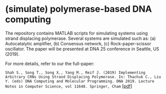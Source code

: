 # (simulate) polymerase-based DNA computing
The repository contains MATLAB scripts for simulating systems using strand displacing polymerase. Several systems are simulated such as: (a) Autocatalytic amplifier, (b) Consensus network, (c) Rock-paper-scissor oscillator. The paper will be presented at DNA 25 conference in Seattle, US (2019). 

For more details, refer to our the full-paper:

`Shah S., Song T., Song X., Yang M., Reif J. (2019) Implementing Arbitrary CRNs Using Strand Displacing Polymerase. In: Thachuk C., Liu Y. (eds) DNA Computing and Molecular Programming. DNA 2019. Lecture Notes in Computer Science, vol 11648. Springer, Cham` [[pdf]](https://people.duke.edu/~sns37/assets/dna25_polymeraseCRN.pdf)
